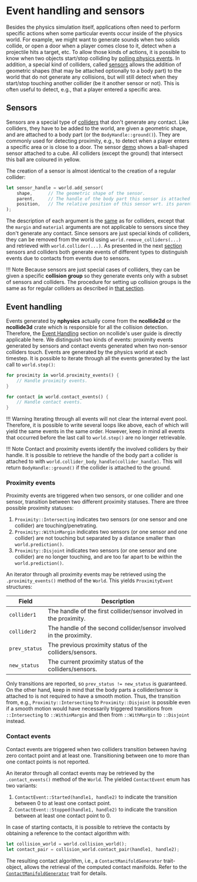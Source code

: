 # Event handling and sensors
Besides the physics simulation itself, applications often need to perform specific actions when some particular events occur inside of the physics world. For example, we might want to generate sounds when two solids collide, or open a door when a player comes close to it, detect when a projectile hits a target, etc. To allow those kinds of actions, it is possible to know when two objects start/stop colliding by [polling physics events](event_handling_and_sensors/#event-handling). In addition, a special kind of colliders, called [sensors](#sensors) allows the addition of geometric shapes (that may be attached optionally to a body part) to the world that do not generate any collisions, but will still detect when they start/stop touching another collider (be it another sensor or not). This is often useful to detect, e.g., that a player entered a specific area.

## Sensors
Sensors are a special type of [colliders](/rigid_body_simulations_with_contacts/#colliders) that don't generate any contact.
Like colliders, they have to be added to the world, are given a geometric shape, and are attached to a body part (or the `BodyHandle::ground()`).
They are commonly used for detecting proximity, e.g., to detect when a player enters a specific area or is close to a door. The sensor [demo](/demo_sensor3/) shows a ball-shaped sensor attached to a cube. All colliders (except the ground) that intersect this ball are coloured in yellow.

The creation of a sensor is almost identical to the creation of a regular collider:

```rust
let sensor_handle = world.add_sensor(
    shape,      // The geometric shape of the sensor.
    parent,     // The handle of the body part this sensor is attached to.
    position,   // The relative position of this sensor wrt. its parent.
);
```
The description of each argument is the [same](/rigid_body_simulations_with_contacts/#colliders) as for colliders, except that the `margin` and `material` arguments are not applicable to sensors since they don't generate any contact. Since sensors are just special kinds of colliders, they can be removed from the world using `world.remove_colliders(...)` and retrieved with `world.collider(...)`. As presented in the next [section](/event_handling_and_sensors/#event-handling) sensors and colliders both generate events of different types to distinguish events due to contacts from events due to sensors.

!!! Note
    Because sensors are just special cases of colliders, they can be given a specific **collision group** so they generate events only with a subset of sensors and colliders. The procedure for setting up collision groups is the same as for regular colliders as described in [that section](rigid_body_simulations_with_contacts/#collision-groups).

## Event handling
Events generated by **nphysics** actually come from the **ncollide2d** or the **ncollide3d** crate which is responsible for all the collision detection. Therefore, the [Event Handling](https://ncollide.org/collision_detection_pipeline/#event-handling) section on ncollide's user guide is directly applicable here. We distinguish two kinds of events: proximity events generated by sensors and contact events generated when two non-sensor colliders touch. Events are generated by the physics world at each timestep. It is possible to iterate through all the events generated by the last call to `world.step()`:
```rust
for proximity in world.proximity_events() {
    // Handle proximity events.
}

for contact in world.contact_events() {
    // Handle contact events.
}
```

!!! Warning
    Iterating through all events will not clear the internal event pool. Therefore, it is possible to write several loops like above, each of which will yield the same events in the same order. However, keep in mind all events that occurred before the last call to `world.step()` are no longer retrievable.

!!! Note
    Contact and proximity events identify the involved colliders by their handle. It is possible to retrieve the handle of the body part a collider is attached to with `world.collider_body_handle(collider_handle)`. This will return `BodyHandle::ground()` if the collider is attached to the ground.

### Proximity events
Proximity events are triggered when two sensors, or one collider and one sensor,
transition between two different proximity statuses. There are three possible proximity statuses:

1. `Proximity::Intersecting` indicates two sensors (or one sensor and one collider) are touching/penetrating.
2. `Proximity::WithinMargin` indicates two sensors (or one sensor and one collider) are not touching but separated by a distance smaller than `world.prediction()`.
3. `Proximity::Disjoint` indicates two sensors (or one sensor and one collider) are no longer touching, and are too far apart to be within the `world.prediction()`.

An iterator through all proximity events may be retrieved using the `.proximity_events()`
method of the `World`. This yields `ProximityEvent` structures:

| Field                | Description |
|--                     | --          |
| `collider1` | The handle of the first collider/sensor involved in the proximity. |
| `collider2` | The handle of the second collider/sensor involved in the proximity. |
| `prev_status` | The previous proximity status of the colliders/sensors. |
| `new_status`  | The current proximity status of the colliders/sensors. |

Only transitions are reported, so `prev_status != new_status` is guaranteed. On the other
hand, keep in mind that the body parts a collider/sensor is attached to is not required to have a smooth
motion. Thus, the transition from, e.g., `Proximity::Intersecting` to
`Proximity::Disjoint` is possible even if a smooth motion would have
necessarily triggered transitions from `::Intersecting` to `::WithinMargin` and
then from `::WithMargin` to `::Disjoint` instead.

### Contact events
Contact events are triggered when two colliders transition between having zero contact point and at least one.
Transitioning between one to more than one contact points is not reported.

An iterator through all contact events may be retrieved by the `.contact_events()`
method of the `World`. The yielded `ContactEvent` enum has two variants:

1. `ContactEvent::Started(handle1, handle2)` to indicate the transition between
0 to at least one contact point.
2. `ContactEvent::Stopped(handle1, handle2)` to indicate the transition between
at least one contact point to 0.

In case of starting contacts, it is possible to retrieve the contacts by obtaining
a reference to the contact algorithm with:

```rust
let collision_world = world.collision_world();
let contact_pair = collision_world.contact_pair(handle1, handle2);
```

The resulting contact algorithm, i.e., a `ContactManifoldGenerator` trait-object, allows the retrieval of the computed
contact manifolds. Refer to the [`ContactManifoldGenerator`](https://ncollide.org/rustdoc/ncollide3d/narrow_phase/trait.ContactManifoldGenerator.html)
trait for details.
